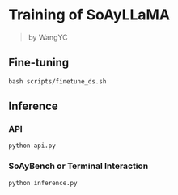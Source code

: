 # Training of SoAyLLaMA
> by WangYC
## Fine-tuning
```
bash scripts/finetune_ds.sh
```
## Inference
### API
```
python api.py
```
### SoAyBench or Terminal Interaction
```
python inference.py
```